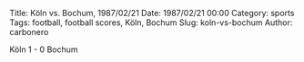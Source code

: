 Title: Köln vs. Bochum, 1987/02/21
Date: 1987/02/21 00:00
Category: sports
Tags: football, football scores, Köln, Bochum
Slug: koln-vs-bochum
Author: carbonero


Köln 1 - 0 Bochum
